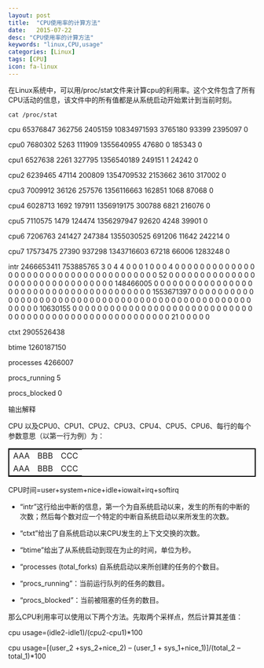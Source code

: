 ```yaml
---
layout: post
title:  "CPU使用率的计算方法"
date:   2015-07-22
desc: "CPU使用率的计算方法"
keywords: "linux,CPU,usage"
categories: [Linux]
tags: [CPU]
icon: fa-linux
---
```


在Linux系统中，可以用/proc/stat文件来计算cpu的利用率。这个文件包含了所有CPU活动的信息，该文件中的所有值都是从系统启动开始累计到当前时刻。

```
cat /proc/stat
```

cpu 65376847 362756 2405159 10834971593 3765180 93399 2395097 0

cpu0 7680302 5263 111909 1355640955 47680 0 185343 0

cpu1 6527638 2261 327795 1356540189 249151 1 24242 0

cpu2 6239465 47114 200809 1354709532 2153662 3610 317002 0

cpu3 7009912 36126 257576 1356116663 162851 1068 87068 0

cpu4 6028713 1692 197911 1356919175 300788 6821 216076 0

cpu5 7110575 1479 124474 1356297947 92620 4248 39901 0

cpu6 7206763 241427 247384 1355030525 691206 11642 242214 0

cpu7 17573475 27390 937298 1343716603 67218 66006 1283248 0

intr 2466653411 753885765 3 0 4 4 0 0 0 1 0 0 0 4 0 0 0 0 0 0 0 0 0 0 0 0 0 0 0 0 0 0 0 0 0 0 0 0 0 0 0 0 0 0 0 0 0 0 0 0 0 52 0 0 0 0 0 0 0 0 0 0 0 0 0 0 0 0 0 0 0 0 0 0 0 0 0 0 0 0 0 0 0 148466005 0 0 0 0 0 0 0 0 0 0 0 0 0 0 0 0 0 0 0 0 0 0 0 0 0 0 0 0 0 0 0 0 0 0 0 0 0 0 0 1553671397 0 0 0 0 0 0 0 0 0 0 0 0 0 0 0 0 0 0 0 0 0 0 0 0 0 0 0 0 0 0 0 0 0 0 0 0 0 0 0 0 0 0 0 0 0 0 0 0 0 0 0 0 0 0 10630155 0 0 0 0 0 0 0 0 0 0 0 0 0 0 0 0 0 0 0 0 0 0 0 0 0 0 0 0 0 0 0 0 0 0 0 0 0 0 0 0 0 0 0 0 0 0 0 0 0 0 0 0 0 0 0 21 0 0 0 0 0

ctxt 2905526438

btime 1260187150

processes 4266007

procs_running 5

procs_blocked 0

输出解释

CPU 以及CPU0、CPU1、CPU2、CPU3、CPU4、CPU5、CPU6、每行的每个参数意思（以第一行为例）为：

<table style="border:2px solid black">
	<tr>
		<td>AAA</td>
		<td>BBB</td>
		<td>CCC</td>
	</tr>
	<tr>
		<td>AAA</td>
		<td>BBB</td>
		<td>CCC</td>
	</tr>
</table>

CPU时间=user+system+nice+idle+iowait+irq+softirq

* “intr”这行给出中断的信息，第一个为自系统启动以来，发生的所有的中断的次数；然后每个数对应一个特定的中断自系统启动以来所发生的次数。

* “ctxt”给出了自系统启动以来CPU发生的上下文交换的次数。

* “btime”给出了从系统启动到现在为止的时间，单位为秒。

* “processes (total_forks) 自系统启动以来所创建的任务的个数目。

* “procs_running”：当前运行队列的任务的数目。

* “procs_blocked”：当前被阻塞的任务的数目。

那么CPU利用率可以使用以下两个方法。先取两个采样点，然后计算其差值：

cpu usage=(idle2-idle1)/(cpu2-cpu1)*100

cpu usage=[(user_2 +sys_2+nice_2) – (user_1 + sys_1+nice_1)]/(total_2 – total_1)*100